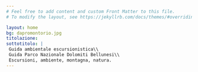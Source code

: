```yaml
---
# Feel free to add content and custom Front Matter to this file.
# To modify the layout, see https://jekyllrb.com/docs/themes/#overriding-theme-defaults

layout: home
bg: dapromontorio.jpg
titolazione: 
sottotitolo: |
 Guida ambientale escursionistica\\ 
 Guida Parco Nazionale Dolomiti Bellunesi\\
 Escursioni, ambiente, montagna, natura.
---
```

